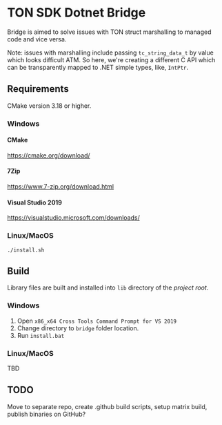 ﻿# TON SDK Dotnet Bridge

Bridge is aimed to solve issues with TON struct marshalling to managed code and vice versa.

Note: issues with marshalling include passing `tc_string_data_t` by value which looks
difficult ATM. So here, we're creating a different C API which can be transparently
mapped to .NET simple types, like, `IntPtr`.

## Requirements

CMake version 3.18 or higher.

### Windows

#### CMake

https://cmake.org/download/

#### 7Zip

https://www.7-zip.org/download.html

#### Visual Studio 2019

https://visualstudio.microsoft.com/downloads/

### Linux/MacOS

```
./install.sh
```

## Build

Library files are built and installed into `lib` directory of the _project root_.

### Windows

1. Open `x86_x64 Cross Tools Command Prompt for VS 2019`
2. Change directory to `bridge` folder location.
3. Run `install.bat`

### Linux/MacOS

TBD

## TODO

Move to separate repo, create .github build scripts, setup matrix build, publish binaries on GitHub?